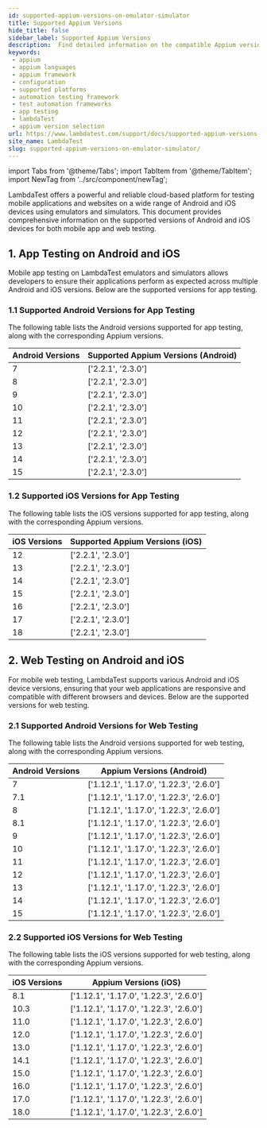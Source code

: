 ```yaml
---
id: supported-appium-versions-on-emulator-simulator
title: Supported Appium Versions
hide_title: false
sidebar_label: Supported Appium Versions
description:  Find detailed information on the compatible Appium versions for testing your Android apps on virtual devices (emulator/simulator) using LambdaTest.
keywords:
 - appium
 - appium languages
 - appium framework 
 - configuration
 - supported platforms
 - automation testing framework
 - test automation frameworks
 - app testing
 - lambdaTest 
 - appium version selection
url: https://www.lambdatest.com/support/docs/supported-appium-versions-on-emulator-simulator/
site_name: LambdaTest
slug: supported-appium-versions-on-emulator-simulator/
---
```


import Tabs from '@theme/Tabs';
import TabItem from '@theme/TabItem';
import NewTag from '../src/component/newTag';

<script type="application/ld+json"
      dangerouslySetInnerHTML={{ __html: JSON.stringify({
       "@context": "https://schema.org",
        "@type": "BreadcrumbList",
        "itemListElement": [{
          "@type": "ListItem",
          "position": 1,
          "name": "Home",
          "item": "https://www.lambdatest.com"
        },{
          "@type": "ListItem",
          "position": 2,
          "name": "Support",
          "item": "https://www.lambdatest.com/support/docs/"
        },{
          "@type": "ListItem",
          "position": 3,
          "name": "Languages and Frameworks Supported on HyperExecute ",
          "item": "https://www.lambdatest.com/support/docs/supported-appium-versions-on-emulator-simulator/"
        }]
      })
    }}
></script>
LambdaTest offers a powerful and reliable cloud-based platform for testing mobile applications and websites on a wide range of Android and iOS devices using emulators and simulators. This document provides comprehensive information on the supported versions of Android and iOS devices for both mobile app and web testing.


## 1. App Testing on Android and iOS
Mobile app testing on LambdaTest emulators and simulators allows developers to ensure their applications perform as expected across multiple Android and iOS versions. Below are the supported versions for app testing.

### 1.1 Supported Android Versions for App Testing
The following table lists the Android versions supported for app testing, along with the corresponding Appium versions.

| Android Versions | Supported Appium Versions (Android) |
|------------------|-------------------------------------|
| 7	               | ['2.2.1', '2.3.0']                  |
| 8	               | ['2.2.1', '2.3.0']                  |
| 9	               | ['2.2.1', '2.3.0']                  |
| 10               | ['2.2.1', '2.3.0']                  |
| 11               | ['2.2.1', '2.3.0']                  |
| 12               | ['2.2.1', '2.3.0']                  |
| 13               | ['2.2.1', '2.3.0']                  |
| 14               | ['2.2.1', '2.3.0']                  |
| 15               | ['2.2.1', '2.3.0']                  |

### 1.2 Supported iOS Versions for App Testing
The following table lists the iOS versions supported for app testing, along with the corresponding Appium versions.

| iOS Versions | Supported Appium Versions (iOS) |
|--------------|---------------------------------|
| 12           | ['2.2.1', '2.3.0']              |
| 13           | ['2.2.1', '2.3.0']              |
| 14           | ['2.2.1', '2.3.0']              |
| 15           | ['2.2.1', '2.3.0']              |
| 16           | ['2.2.1', '2.3.0']              |
| 17           | ['2.2.1', '2.3.0']              |
| 18           | ['2.2.1', '2.3.0']              |

## 2. Web Testing on Android and iOS
For mobile web testing, LambdaTest supports various Android and iOS device versions, ensuring that your web applications are responsive and compatible with different browsers and devices. Below are the supported versions for web testing.

### 2.1 Supported Android Versions for Web Testing
The following table lists the Android versions supported for web testing, along with the corresponding Appium versions.

| Android Versions | Appium Versions (Android)               | 
|------------------|-----------------------------------------|
| 7                | ['1.12.1', '1.17.0', '1.22.3', '2.6.0'] |
| 7.1              | ['1.12.1', '1.17.0', '1.22.3', '2.6.0'] |
| 8                | ['1.12.1', '1.17.0', '1.22.3', '2.6.0'] |
| 8.1              | ['1.12.1', '1.17.0', '1.22.3', '2.6.0'] |
| 9                | ['1.12.1', '1.17.0', '1.22.3', '2.6.0'] |
| 10               | ['1.12.1', '1.17.0', '1.22.3', '2.6.0'] |
| 11               | ['1.12.1', '1.17.0', '1.22.3', '2.6.0'] |
| 12               | ['1.12.1', '1.17.0', '1.22.3', '2.6.0'] |
| 13               | ['1.12.1', '1.17.0', '1.22.3', '2.6.0'] |
| 14               | ['1.12.1', '1.17.0', '1.22.3', '2.6.0'] |
| 15               | ['1.12.1', '1.17.0', '1.22.3', '2.6.0'] |

### 2.2 Supported iOS Versions for Web Testing
The following table lists the iOS versions supported for web testing, along with the corresponding Appium versions.

| iOS Versions | Appium Versions (iOS)                   |
|--------------|-----------------------------------------|
| 8.1          | ['1.12.1', '1.17.0', '1.22.3', '2.6.0'] |
| 10.3         | ['1.12.1', '1.17.0', '1.22.3', '2.6.0'] |
| 11.0         | ['1.12.1', '1.17.0', '1.22.3', '2.6.0'] |
| 12.0         | ['1.12.1', '1.17.0', '1.22.3', '2.6.0'] |
| 13.0         | ['1.12.1', '1.17.0', '1.22.3', '2.6.0'] |
| 14.1         | ['1.12.1', '1.17.0', '1.22.3', '2.6.0'] |
| 15.0         | ['1.12.1', '1.17.0', '1.22.3', '2.6.0'] |
| 16.0         | ['1.12.1', '1.17.0', '1.22.3', '2.6.0'] |
| 17.0         | ['1.12.1', '1.17.0', '1.22.3', '2.6.0'] |
| 18.0         | ['1.12.1', '1.17.0', '1.22.3', '2.6.0'] |